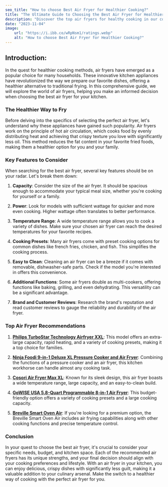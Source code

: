```yaml
---
seo_title: "How to choose Best Air Fryer for Healthier Cooking?"
title: "The Ultimate Guide to Choosing the Best Air Fryer for Healthier Cooking"
description: "Discover the top air fryers for healthy cooking in our comprehensive guide. Make the best choice for your kitchen!"
date: "2023-11-04"
image:
    url: "https://i.ibb.co/wRpNsm1/ratings.webp"
    alt: "How to choose Best Air Fryer for Healthier Cooking?"
---
```


## Introduction:

In the quest for healthier cooking methods, air fryers have emerged as a popular choice for many households. These innovative kitchen appliances have revolutionized the way we prepare our favorite dishes, offering a healthier alternative to traditional frying. In this comprehensive guide, we will explore the world of air fryers, helping you make an informed decision when choosing the best air fryer for your kitchen.

### The Healthier Way to Fry

Before delving into the specifics of selecting the perfect air fryer, let's understand why these appliances have gained such popularity. Air fryers work on the principle of hot air circulation, which cooks food by evenly distributing heat and achieving that crispy texture you love with significantly less oil. This method reduces the fat content in your favorite fried foods, making them a healthier option for you and your family.

### Key Features to Consider

When searching for the best air fryer, several key features should be on your radar. Let's break them down:

1. **Capacity**: Consider the size of the air fryer. It should be spacious enough to accommodate your typical meal size, whether you're cooking for yourself or a family.

2. **Power**: Look for models with sufficient wattage for quicker and more even cooking. Higher wattage often translates to better performance.

3. **Temperature Range**: A wide temperature range allows you to cook a variety of dishes. Make sure your chosen air fryer can reach the desired temperatures for your favorite recipes.

4. **Cooking Presets**: Many air fryers come with preset cooking options for common dishes like french fries, chicken, and fish. This simplifies the cooking process.

5. **Easy to Clean**: Cleaning an air fryer can be a breeze if it comes with removable, dishwasher-safe parts. Check if the model you're interested in offers this convenience.

6. **Additional Functions**: Some air fryers double as multi-cookers, offering functions like baking, grilling, and even dehydrating. This versatility can be a significant advantage.

7. **Brand and Customer Reviews**: Research the brand's reputation and read customer reviews to gauge the reliability and durability of the air fryer.

### Top Air Fryer Recommendations

1. [**Philips TurboStar Technology Airfryer XXL**](https://www.amazon.ae/Philips-Airfryer-Technology-HD9650-96/dp/B07G3V9K17): This model offers an extra-large capacity, rapid heating, and a variety of cooking presets, making it a top choice for families.

2. [**Ninja Foodi 9-in-1 Deluxe XL Pressure Cooker and Air Fryer**](https://www.amazon.ae/Ninja-Multi-Cooker-OP500UK-Electric-Pressure/dp/B07YF9Y74S): Combining the functions of a pressure cooker and an air fryer, this kitchen workhorse can handle almost any cooking task.

3. [**Cosori Air Fryer Max XL**](https://www.flipkart.com/cosori-air-fryer-max-xl-100-recipes-electric-hot-oven-oilless-cooker-led-touch-screen-13-cooking-functions-preheat-shake-reminder-nonstick-basket-5-8-qt-digital-creamy-white/p/itm361b85356520d): Known for its sleek design, this air fryer boasts a wide temperature range, large capacity, and an easy-to-clean build.

4. [**GoWISE USA 5.8-Quart Programmable 8-in-1 Air Fryer**](https://www.amazon.com/GoWISE-USA-5-8-Quarts-Electric-Recipes/dp/B0777RJG6D): This budget-friendly option offers a variety of cooking presets and a large cooking capacity.

5. [**Breville Smart Oven Air**](https://www.breville.com/us/en/products/ovens/bov900.html): If you're looking for a premium option, the Breville Smart Oven Air includes air frying capabilities along with other cooking functions and precise temperature control.

### Conclusion

In your quest to choose the best air fryer, it's crucial to consider your specific needs, budget, and kitchen space. Each of the recommended air fryers has its unique strengths, and your final decision should align with your cooking preferences and lifestyle. With an air fryer in your kitchen, you can enjoy delicious, crispy dishes with significantly less guilt, making it a valuable addition to your culinary arsenal. Make the switch to a healthier way of cooking with the perfect air fryer for you.